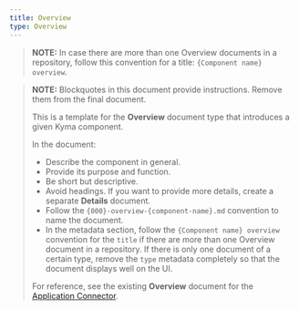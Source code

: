 ```yaml
---
title: Overview
type: Overview
---
```


>**NOTE:** In case there are more than one Overview documents in a repository, follow this convention for a title: `{Component name} overview`.

>**NOTE:** Blockquotes in this document provide instructions. Remove them from the final document.
>
> This is a template for the **Overview** document type that introduces a given Kyma component.
>
>  In the document:
> * Describe the component in general.
> * Provide its purpose and function.
> * Be short but descriptive.
> * Avoid headings. If you want to provide more details, create a separate **Details** document.
> * Follow the `{000}-overview-{component-name}.md` convention to name the document.
> * In the metadata section, follow the `{Component name} overview` convention for the `title` if there are more than one Overview document in a repository. If there is only one document of a certain type, remove the `type` metadata completely so that the document displays well on the UI.
>
> For reference, see the existing **Overview** document for the [Application Connector](https://github.com/kyma-project/kyma/blob/master/docs/application-connector/docs/001-overview-application-connector.md).
